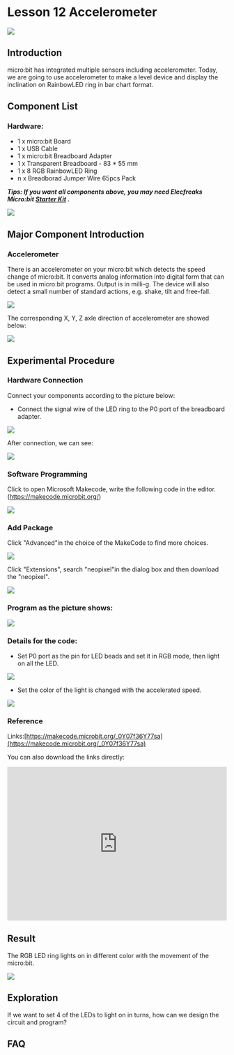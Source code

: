 # Lesson 12 Accelerometer 

 ![](./images/5RJ1KJn.jpg)  

## Introduction

micro:bit has integrated multiple sensors including accelerometer. Today, we are going to use accelerometer to make a level device and display the inclination on RainbowLED ring in bar chart format.

## Component List

### Hardware:

- 1 x micro:bit Board
- 1 x USB Cable
- 1 x micro:bit Breadboard Adapter
- 1 x Transparent Breadboard - 83 * 55 mm
- 1 x 8 RGB RainbowLED Ring
- n x Breadborad Jumper Wire 65pcs Pack

***Tips: If you want all components above, you may need Elecfreaks Micro:bit [Starter Kit](https://www.elecfreaks.com/micro-bit-starter-kit.html) .***

![](./images/W4tseua.jpg)

## Major Component Introduction

### **Accelerometer**

There is an accelerometer on your micro:bit which detects the speed change of micro:bit. It converts analog information into digital form that can be used in micro:bit programs. Output is in milli-g. The device will also detect a small number of standard actions, e.g. shake, tilt and free-fall.

![](./images/kzqAOK4.jpg)

The corresponding X, Y, Z axle direction of accelerometer are showed below:

![](./images/FQ6zBkH.jpg) 

## Experimental Procedure

### Hardware Connection
Connect your components according to the picture below: 

- Connect the signal wire of the LED ring to the P0 port of the breadboard adapter.

![](./images/NPvcrUo.jpg)

After connection, we can see:

![](./images/SOD2TLb.jpg) 

### Software Programming

Click to open Microsoft Makecode, write the following code in the editor.(https://makecode.microbit.org/)

![](./images/JHZUvh2.png)

### Add Package

Click "Advanced"in the choice of the MakeCode to find more choices.

![](./images/smtcNoB.png)

Click "Extensions", search "neopixel"in the dialog box and then download the "neopixel".

![](./images/umQwUC2.png)

### Program as the picture shows:

![](./images/bGPUFxy.png)

### Details for the code:
- Set P0 port as the pin for LED beads and set it in RGB mode, then light on all the LED.

![](./images/NcVWUhr.png)

- Set the color of the light is changed with the accelerated speed.

![](./images/GBBTLVt.png)

### Reference
Links:[https://makecode.microbit.org/_0Y07f36Y77sa](https://makecode.microbit.org/_0Y07f36Y77sa)

You can also download the links directly:

<div style="position:relative;height:0;padding-bottom:70%;overflow:hidden;"><iframe style="position:absolute;top:0;left:0;width:100%;height:100%;" src="https://makecode.microbit.org/#pub:_0Y07f36Y77sa" frameborder="0" sandbox="allow-popups allow-forms allow-scripts allow-same-origin"></iframe></div>  


## Result

The RGB LED ring lights on in different color with the movement of the micro:bit.

![](./images/iq9Hxs0.gif)


## Exploration

If we want to set 4 of the LEDs to light on in turns, how can we design the circuit and program?

## FAQ





